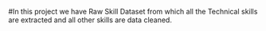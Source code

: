 #In this project we have Raw Skill Dataset from which all the Technical skills are extracted and all other skills are data cleaned.
